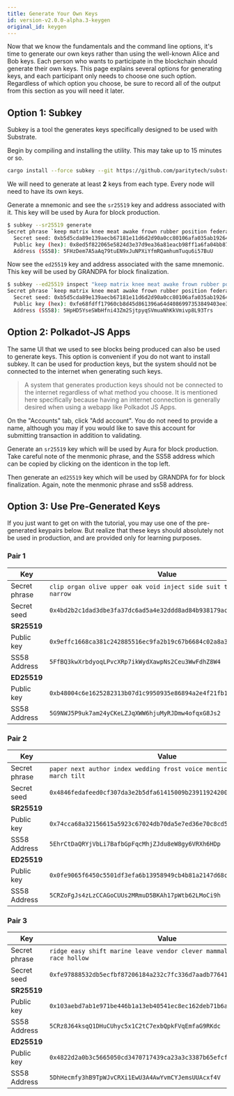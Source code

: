 ```yaml
---
title: Generate Your Own Keys
id: version-v2.0.0-alpha.3-keygen
original_id: keygen
---
```


Now that we know the fundamentals and the command line options, it's time to generate our own keys
rather than using the well-known Alice and Bob keys. Each person who wants to participate in the
blockchain should generate their own keys. This page explains several options for generating keys,
and each participant only needs to choose one such option. Regardless of which option you choose, be
sure to record all of the output from this section as you will need it later.

## Option 1: Subkey

Subkey is a tool the generates keys specifically designed to be used with Substrate.

Begin by compiling and installing the utility. This may take up to 15 minutes or so.

```bash
cargo install --force subkey --git https://github.com/paritytech/substrate
```

We will need to generate at least **2** keys from each type. Every node will need to have its own keys.

Generate a mnemonic and see the `sr25519` key and address associated with it. This key will be
used by Aura for block production.

```bash
$ subkey --sr25519 generate
Secret phrase `keep matrix knee meat awake frown rubber position federal easily strategy inhale` is account:
  Secret seed: 0xb5d5cda89e139aecb67181e11d6d2d90a0cc80106afa035ab19264af7b5e5c0b
  Public key (hex): 0x8ed5f822065e5824d3e37d9ea36a81eacb98ff1a6fa04bb87d2fa4915e9ed147
  Address (SS58): 5FHzDem7A5aAq79tuEN9xJuNPXiYfmRQamhumTuqu6i57BuU
```

Now see the `ed25519` key and address associated with the same mnemonic. This key will be used by
GRANDPA for block finalization.

```bash
$ subkey --ed25519 inspect "keep matrix knee meat awake frown rubber position federal easily strategy inhale"
Secret phrase `keep matrix knee meat awake frown rubber position federal easily strategy inhale` is account:
  Secret seed: 0xb5d5cda89e139aecb67181e11d6d2d90a0cc80106afa035ab19264af7b5e5c0b
  Public key (hex): 0xfe68fdff17960cb8d45d861396a64d4086997353849403ee3352996ec68ff4af
  Address (SS58): 5HpHD5YseSWbHfni43Zm2SjtpyqSVmuaNhKkVmivp8L93Trs
```

## Option 2: Polkadot-JS Apps

The same UI that we used to see blocks being produced can also be used to generate keys. This option
is convenient if you do not want to install subkey. It can be used for production keys, but the
system should not be connected to the internet when generating such keys.

> A system that generates production keys should not be connected to the internet regardless of
> what method you choose. It is mentioned here specifically because having an internet connection
> is generally desired when using a webapp like Polkadot JS Apps.

On the "Accounts" tab, click "Add account". You do not need to provide a name, although you may if
you would like to save this account for submitting transaction in addition to validating.

Generate an `sr25519` key which will be used by Aura for block production. Take careful note of the
menmonic phrase, and the SS58 address which can be copied by clicking on the identicon in the top
left.

Then generate an `ed25519` key which will be used by GRANDPA for for block finalization. Again,
note the menmonic phrase and ss58 address.

## Option 3: Use Pre-Generated Keys

If you just want to get on with the tutorial, you may use one of the pre-generated keypairs below.
But realize that these keys should absolutely not be used in production, and are provided only for
learning purposes.

### Pair 1

| Key | Value |
| --- | --- |
| Secret phrase | `clip organ olive upper oak void inject side suit toilet stick narrow` |
| Secret seed | `0x4bd2b2c1dad3dbe3fa37dc6ad5a4e32ddd8ad84b938179ac905b0622880e86e7` |
| **SR25519** |  |
| Public key | `0x9effc1668ca381c242885516ec9fa2b19c67b6684c02a8a3237b6862e5c8cd7e` |
| SS58 Address | `5FfBQ3kwXrbdyoqLPvcXRp7ikWydXawpNs2Ceu3WwFdhZ8W4` |
| **ED25519** | |
| Public key | `0xb48004c6e1625282313b07d1c9950935e86894a2e4f21fb1ffee9854d180c781` |
| SS58 Address | `5G9NWJ5P9uk7am24yCKeLZJqXWW6hjuMyRJDmw4ofqxG8Js2` |

### Pair 2

| Key | Value |
| --- | --- |
| Secret phrase |`paper next author index wedding frost voice mention fetch waste march tilt`|
| Secret seed | `0x4846fedafeed0cf307da3e2b5dfa61415009b239119242006fc8c0972dde64b0` |
| **SR25519** |  |
| Public key | `0x74cca68a32156615a5923c67024db70da5e7ed36e70c8cd5bcf3556df152bb6d` |
| SS58 Address | `5EhrCtDaQRYjVbLi7BafbGpFqcMhjZJdu8eW8gy6VRXh6HDp` |
| **ED25519** | |
| Public key | `0x0fe9065f6450c5501df3efa6b13958949cb4b81a2147d68c14ad25366be1ccb4` |
| SS58 Address | `5CRZoFgJs4zLzCCAGoCUUs2MRmuD5BKAh17pWtb62LMoCi9h` |

### Pair 3

| Key | Value |
| --- | --- |
| Secret phrase |`ridge easy shift marine leave vendor clever mammal clown input race hollow`|
| Secret seed | `0xfe97888532db5ecfbf87206184a232c7fc336d7aadb776419b24e3c0ff70c31a` |
| **SR25519** |  |
| Public key | `0x103aebd7ab1e971be446b1a13eb40541ec8ec162deb71b6ae594b3ce02ee5137` |
| SS58 Address | `5CRz8J64ksqQ1DHuCUhyc5x1C2tC7exbQpkFVqEmfaG9RKdc` |
| **ED25519** | |
| Public key | `0x4822d2a0b3c5665050cd3470717439ca23a3c3387b65efcf6a9fbcc93571ea4a` |
| SS58 Address | `5DhHecmfy3hB9TpWJvCRXi1EwU3A4AwYvmCYJemsUUAcxf4V` |

